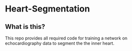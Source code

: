 # Heart-Segmentation
## What is this?
This repo provides all required code for training a network on echocardiography data to segment the the inner heart.
